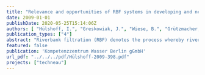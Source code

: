 ```yaml
---
title: "Relevance and opportunities of RBF systems in developing and newly-industrialised countries"
date: 2009-01-01
publishDate: 2020-05-25T15:14:06Z
authors: [ "Hülshoff, I.", "Greskowiak, J.", "Wiese, B.", "Grützmacher, G." ]
publication_types: ["4"]
abstract: "Riverbank filtration (RBF) denotes the process whereby river water is induced to infiltrate into a groundwater system by well operation adjacent to banks. In Central Europe, RBF has been common practice for 100 years to produce drinking water. Due to the easy implementation and little maintenance necessary, BF has been suggested to be a useful drinking water treatment for developing and newly-industrialised countries. Experience from Europe has demonstrated that RBF is suitable to remove a range of organic and inorganic contaminants while an exhaustion of cleaning capacity has not been observed. RBF systems can mitigate shock loads and are particularly known for the efficient removal of pathogens, suspended solids and algal toxins from surface water, all being water quality parameters of high relevance in developing and newly-industrialised countries. Another benefit of RBF operation is the storage capacity which may help to balance freshwater availability in areas experiencing high variations of precipitation and run-off. This report aims at evaluating the relevance and opportunities of RBF systems to provide safe water to these countries. In order to evaluate the relevance and opportunities of RBF systems to developing and newly-industrialised countries, the report is structured to address key considerations and (i) identify prerequisites for successful RBF operation based on the experience in Central Europe and the United States, (ii) assess the removal potential of RBF for various water contaminants based on available literature, the TECHNEAU investigations in India and NASRI data from Berlin and (iii) evaluate the sustainability and relevance of RBF operation with regard to the particular needs in developing and newly-industrialised countries."
featured: false
publication: 'Kompetenzzentrum Wasser Berlin gGmbH'
url_pdf: "../../../pdf/Hülshoff-2009-398.pdf"
projects: ["techneau"]
---
```


